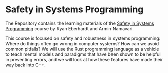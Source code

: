 # Safety in Systems Programming

The Repository contains the learning materials of the [Safety in Systems Programming](https://reberhardt.com/cs110l/spring-2020/) course by Ryan Eberhardt and Armin Namavari.

This course is focused on safety and robustness in systems programming: Where do things often go wrong in computer systems? How can we avoid common pitfalls? We will use the Rust programming language as a vehicle to teach mental models and paradigms that have been shown to be helpful in preventing errors, and we will look at how these features have made their way back into C++.
